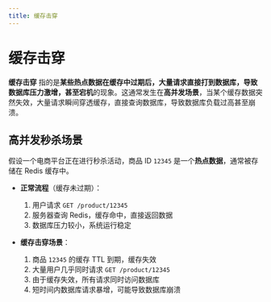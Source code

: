 ```yaml
---
title: 缓存击穿
---
```

# 缓存击穿

**缓存击穿** 指的是**某些热点数据在缓存中过期后，大量请求直接打到数据库，导致数据库压力激增，甚至宕机**的现象。这通常发生在**高并发场景**，当某个缓存数据突然失效，大量请求瞬间穿透缓存，直接查询数据库，导致数据库负载过高甚至崩溃。

## 高并发秒杀场景

假设一个电商平台正在进行秒杀活动，商品 ID `12345` 是一个**热点数据**，通常被存储在 Redis 缓存中。

- **正常流程**（缓存未过期）：

    1. 用户请求 `GET /product/12345`
    2. 服务器查询 Redis，缓存命中，直接返回数据
    3. 数据库压力较小，系统运行稳定

- **缓存击穿场景**：
  
    1. 商品 `12345` 的缓存 TTL 到期，缓存失效
    2. 大量用户几乎同时请求 `GET /product/12345`
    3. 由于缓存失效，所有请求同时访问数据库
    4. 短时间内数据库请求暴增，可能导致数据库崩溃